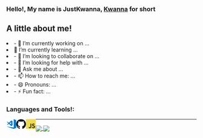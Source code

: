 ### Hello!, My name is JustKwanna, <a href="https://kwanna.cf/" rel="nofollow">Kwanna</a> for short

<h2> A little about me! </h2>


<li> - 🔭 I’m currently working on ... </li>
<li> 🌱 I’m currently learning ... </li>
<li>- 👯 I’m looking to collaborate on ...</li>
<li>- 🤔 I’m looking for help with ...</li>
<li>- 💬 Ask me about ...</li>
<li>- 📫 How to reach me: ...</li>
<li>- 😄 Pronouns: ...</li>
<li>- ⚡ Fun fact: ...</li>

<h3> Languages and Tools!: </h3>
<img align="left" alt="Visual Studio Code" width="26px" src="https://raw.githubusercontent.com/github/explore/80688e429a7d4ef2fca1e82350fe8e3517d3494d/topics/visual-studio-code/visual-studio-code.png" style="max-width:100%;"> <img align="left" alt="GitHub" width="26px" src="https://raw.githubusercontent.com/github/explore/78df643247d429f6cc873026c0622819ad797942/topics/github/github.png" style="max-width:100%;">
<img align="left" alt="JavaScript" width="26px" src="https://raw.githubusercontent.com/github/explore/80688e429a7d4ef2fca1e82350fe8e3517d3494d/topics/javascript/javascript.png" style="max-width:100%;">



<hr> </hr>
<a href="Kwanna's github stats">
  <img align="center" src="https://github-readme-stats.vercel.app/api?username=JustKwanna&show_icons=true&theme=radical" />
</a>
<a href="Top Langs">
  <img align="center" src="https://github-readme-stats.vercel.app/api/top-langs/?username=JustKwanna&layout=compact&theme=radical" />
</a>

<!--
**JustKwanna/JustKwanna** is a ✨ _special_ ✨ repository because its `README.md` (this file) appears on your GitHub profile.

